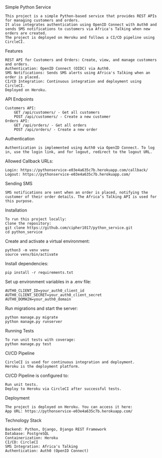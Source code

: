 Simple Python Service
   
    This project is a simple Python-based service that provides REST APIs for managing customers and orders. 
    It also integrates authentication using OpenID Connect with Auth0 and sends SMS notifications to customers via Africa's Talking when new orders are created. 
    The project is deployed on Heroku and follows a CI/CD pipeline using CircleCI.

Features
    
    REST API for Customers and Orders: Create, view, and manage customers and orders.
    Authentication: OpenID Connect (OIDC) via Auth0.
    SMS Notifications: Sends SMS alerts using Africa's Talking when an order is placed.
    CI/CD Integration: Continuous integration and deployment using CircleCI.
    Deployed on Heroku.

API Endpoints
    
    Customers API:
        GET /api/customers/ - Get all customers
        POST /api/customers/ - Create a new customer
    Orders API:
        GET /api/orders/ - Get all orders
        POST /api/orders/ - Create a new order
Authentication
    
    Authentication is implemented using Auth0 via OpenID Connect. To log in, use the login link, and for logout, redirect to the logout URL.

Allowed Callback URLs:
   
    Login: https://pythonservice-e03e4a635c7b.herokuapp.com/callback/
    Logout: https://pythonservice-e03e4a635c7b.herokuapp.com/

Sending SMS
    
    SMS notifications are sent when an order is placed, notifying the customer of their order details. The Africa’s Talking API is used for this purpose.

Installation
    
    To run this project locally:
    Clone the repository:
    git clone https://github.com/cipher1017/python_service.git
    cd python_service
Create and activate a virtual environment:
    
    python3 -m venv venv
    source venv/bin/activate
Install dependencies:
   
    pip install -r requirements.txt

Set up environment variables in a .env file:
    
    AUTH0_CLIENT_ID=your_auth0_client_id
    AUTH0_CLIENT_SECRET=your_auth0_client_secret
    AUTH0_DOMAIN=your_auth0_domain
    
Run migrations and start the server:
   
    python manage.py migrate
    python manage.py runserver

Running Tests
    
    To run unit tests with coverage:
    python manage.py test

CI/CD Pipeline
    
    CircleCI is used for continuous integration and deployment.
    Heroku is the deployment platform.

CI/CD Pipeline is configured to:
   
    Run unit tests.
    Deploy to Heroku via CircleCI after successful tests.

Deployment
    
    The project is deployed on Heroku. You can access it here:
    App URL: https://pythonservice-e03e4a635c7b.herokuapp.com/

Technology Stack
   
    Backend: Python, Django, Django REST Framework
    Database: PostgreSQL
    Containerization: Heroku
    CI/CD: CircleCI
    SMS Integration: Africa's Talking
    Authentication: Auth0 (OpenID Connect)

